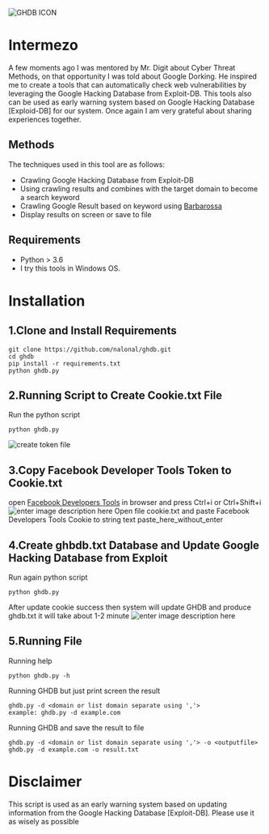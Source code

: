 ![GHDB ICON](https://i.ibb.co/dtn1Lfd/Webp-net-resizeimage-1.png)

# Intermezo


A few moments ago I was mentored by Mr. Digit about Cyber Threat Methods, on that opportunity I was told about Google Dorking. He inspired me to create a tools that can automatically check web vulnerabilities by leveraging the Google Hacking Database from Exploit-DB. This tools also can be used as early warning system based on Google Hacking Database [Exploid-DB] for our system. Once again I am very grateful about sharing experiences together.

## Methods

The techniques used in this tool are as follows:

- Crawling Google Hacking Database from Exploit-DB
- Using crawling results and combines with the target domain to become a search keyword
- Crawling Google Result based on keyword using [Barbarossa](https://github.com/nalonal/barbarossa)
- Display results on screen or save to file

## Requirements
- Python > 3.6
- I try this tools in Windows OS.



# Installation

## 1.Clone and Install Requirements

    git clone https://github.com/nalonal/ghdb.git
    cd ghdb
    pip install -r requirements.txt
    python ghdb.py



## 2.Running Script to Create Cookie.txt File
Run the python script

    python ghdb.py

![create token file](https://i.ibb.co/0c3q2LF/createfile.png)

## 3.Copy Facebook Developer Tools Token to Cookie.txt
open [Facebook Developers Tools](https://developers.facebook.com/tools/) in browser and press Ctrl+i or Ctrl+Shift+i
![enter image description here](https://i.ibb.co/zPjp4WT/cookie.png)
Open file cookie.txt and paste Facebook Developers Tools Cookie to string text paste_here_without_enter

## 4.Create ghbdb.txt Database and Update Google Hacking Database from Exploit
Run again python script

    python ghdb.py

After update cookie success then system will update GHDB and produce ghdb.txt it will take about 1-2 minute
![enter image description here](https://i.ibb.co/kMMWr8G/update-ghdb.png)

## 5.Running File

Running help

    python ghdb.py -h

Running GHDB but just print screen the result

    ghdb.py -d <domain or list domain separate using ','>
    example: ghdb.py -d example.com

Running GHDB and save the result to file

    ghdb.py -d <domain or list domain separate using ','> -o <outputfile>
    ghdb.py -d example.com -o result.txt

# Disclaimer
This script is used as an early warning system based on updating information from the Google Hacking Database [Exploit-DB]. Please use it as wisely as possible

